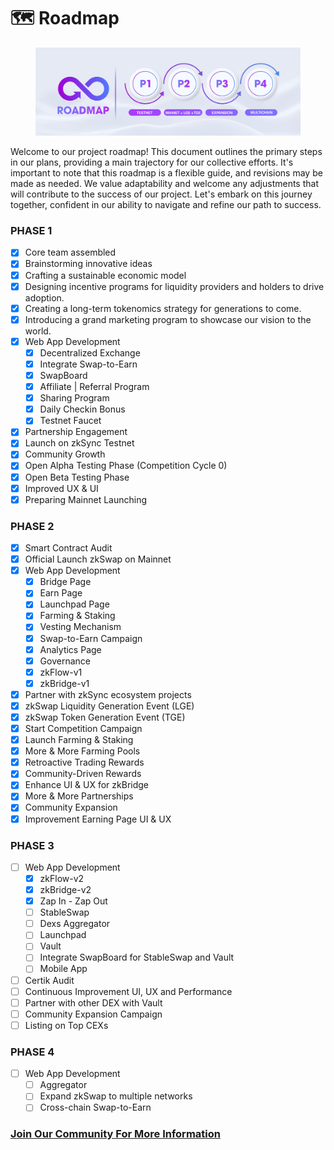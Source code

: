 # 🗺 Roadmap

<figure><img src="../.gitbook/assets/roadmap.jpg" alt=""><figcaption></figcaption></figure>

Welcome to our project roadmap! This document outlines the primary steps in our plans, providing a main trajectory for our collective efforts. It's important to note that this roadmap is a flexible guide, and revisions may be made as needed. We value adaptability and welcome any adjustments that will contribute to the success of our project. Let's embark on this journey together, confident in our ability to navigate and refine our path to success.

### **PHASE 1**

* [x] Core team assembled
* [x] Brainstorming innovative ideas&#x20;
* [x] Crafting a sustainable economic model&#x20;
* [x] Designing incentive programs for liquidity providers and holders to drive adoption.&#x20;
* [x] Creating a long-term tokenomics strategy for generations to come.&#x20;
* [x] Introducing a grand marketing program to showcase our vision to the world.
* [x] Web App Development
  * [x] Decentralized Exchange
  * [x] Integrate Swap-to-Earn
  * [x] SwapBoard
  * [x] Affiliate | Referral Program
  * [x] Sharing Program
  * [x] Daily Checkin Bonus
  * [x] Testnet Faucet
* [x] Partnership Engagement
* [x] Launch on zkSync Testnet
* [x] Community Growth
* [x] Open Alpha Testing Phase (Competition Cycle 0)
* [x] Open Beta Testing Phase
* [x] Improved UX & UI
* [x] Preparing Mainnet Launching

### **PHASE 2**

* [x] Smart Contract Audit
* [x] Official Launch zkSwap on Mainnet
* [x] Web App Development
  * [x] Bridge Page
  * [x] Earn Page
  * [x] Launchpad Page
  * [x] Farming & Staking
  * [x] Vesting Mechanism
  * [x] Swap-to-Earn Campaign
  * [x] Analytics Page
  * [x] Governance
  * [x] zkFlow-v1
  * [x] zkBridge-v1
* [x] Partner with zkSync ecosystem projects
* [x] zkSwap Liquidity Generation Event (LGE)
* [x] zkSwap Token Generation Event (TGE)
* [x] Start Competition Campaign
* [x] Launch Farming & Staking&#x20;
* [x] More & More Farming Pools
* [x] Retroactive Trading Rewards&#x20;
* [x] Community-Driven Rewards&#x20;
* [x] Enhance UI & UX for zkBridge
* [x] More & More Partnerships
* [x] Community Expansion
* [x] Improvement Earning Page UI & UX

### **PHASE 3**

* [ ] Web App Development
  * [x] zkFlow-v2
  * [x] zkBridge-v2
  * [x] Zap In - Zap Out
  * [ ] StableSwap
  * [ ] Dexs Aggregator
  * [ ] Launchpad
  * [ ] Vault
  * [ ] Integrate SwapBoard for StableSwap and Vault
  * [ ] Mobile App&#x20;
* [ ] Certik Audit
* [ ] Continuous Improvement UI, UX and Performance
* [ ] Partner with other DEX with Vault
* [ ] Community Expansion Campaign
* [ ] Listing on Top CEXs

### **PHASE 4**

* [ ] Web App Development
  * [ ] Aggregator
  * [ ] Expand zkSwap to multiple networks
  * [ ] Cross-chain Swap-to-Earn

### [**Join Our Community For More Information**](../support-and-branding/support-and-collaboration.md) 

